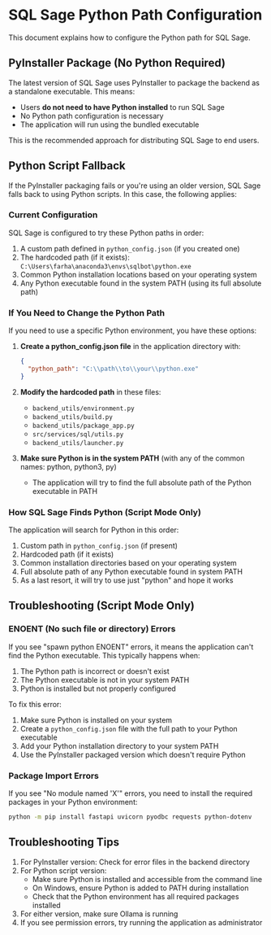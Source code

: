
# SQL Sage Python Path Configuration

This document explains how to configure the Python path for SQL Sage.

## PyInstaller Package (No Python Required)

The latest version of SQL Sage uses PyInstaller to package the backend as a standalone executable. This means:

- Users **do not need to have Python installed** to run SQL Sage
- No Python path configuration is necessary
- The application will run using the bundled executable

This is the recommended approach for distributing SQL Sage to end users.

## Python Script Fallback

If the PyInstaller packaging fails or you're using an older version, SQL Sage falls back to using Python scripts. In this case, the following applies:

### Current Configuration

SQL Sage is configured to try these Python paths in order:

1. A custom path defined in `python_config.json` (if you created one)
2. The hardcoded path (if it exists): `C:\Users\farha\anaconda3\envs\sqlbot\python.exe`
3. Common Python installation locations based on your operating system
4. Any Python executable found in the system PATH (using its full absolute path)

### If You Need to Change the Python Path

If you need to use a specific Python environment, you have these options:

1. **Create a python_config.json file** in the application directory with:
   ```json
   {
     "python_path": "C:\\path\\to\\your\\python.exe"
   }
   ```

2. **Modify the hardcoded path** in these files:
   - `backend_utils/environment.py`
   - `backend_utils/build.py`
   - `backend_utils/package_app.py`
   - `src/services/sql/utils.py`
   - `backend_utils/launcher.py`

3. **Make sure Python is in the system PATH** (with any of the common names: python, python3, py)
   - The application will try to find the full absolute path of the Python executable in PATH

### How SQL Sage Finds Python (Script Mode Only)

The application will search for Python in this order:

1. Custom path in `python_config.json` (if present)
2. Hardcoded path (if it exists)
3. Common installation directories based on your operating system
4. Full absolute path of any Python executable found in system PATH
5. As a last resort, it will try to use just "python" and hope it works

## Troubleshooting (Script Mode Only)

### ENOENT (No such file or directory) Errors

If you see "spawn python ENOENT" errors, it means the application can't find the Python executable. This typically happens when:

1. The Python path is incorrect or doesn't exist
2. The Python executable is not in your system PATH
3. Python is installed but not properly configured

To fix this error:

1. Make sure Python is installed on your system
2. Create a `python_config.json` file with the full path to your Python executable
3. Add your Python installation directory to your system PATH
4. Use the PyInstaller packaged version which doesn't require Python

### Package Import Errors

If you see "No module named 'X'" errors, you need to install the required packages in your Python environment:

```bash
python -m pip install fastapi uvicorn pyodbc requests python-dotenv
```

## Troubleshooting Tips

1. For PyInstaller version: Check for error files in the backend directory
2. For Python script version:
   - Make sure Python is installed and accessible from the command line
   - On Windows, ensure Python is added to PATH during installation
   - Check that the Python environment has all required packages installed
3. For either version, make sure Ollama is running
4. If you see permission errors, try running the application as administrator
